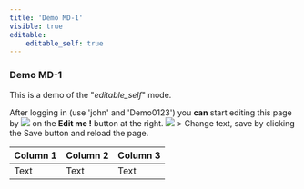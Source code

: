 ```yaml
---
title: 'Demo MD-1'
visible: true
editable:
    editable_self: true
---
```


### Demo MD-1

This is a demo of the "<i>editable_self</i>" mode.

After logging in (use 'john' and 'Demo0123') you **can** start editing this page by ![](clickinghttp://) on the <b>Edit me !</b> button at the right.
![](http://)
&gt; Change text, save by clicking the Save button and reload the page.

| Column 1 | Column 2 | Column 3 |
| -------- | -------- | -------- |
| Text     | Text     | Text     |

